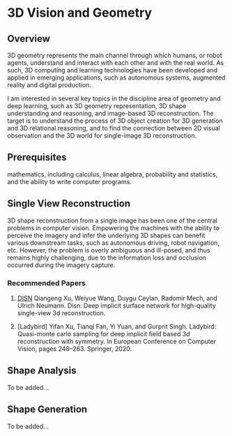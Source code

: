 # 3D Vision and Geometry

## Overview

3D geometry represents the main channel through which humans, or robot agents, understand and interact with each other and with the real world. As such, 3D computing and learning technologies have been developed and applied in emerging applications, such as autonomous systems, augmented reality and digital production.

I am interested in several key topics in the discipline area of geometry and deep learning, such as 3D geometry representation, 3D shape understanding and reasoning, and image-based 3D reconstruction. The target is to understand the process of 3D object creation for 3D generation and 3D relational reasoning, and to find the connection between 2D visual observation and the 3D world for single-image 3D
reconstruction.


## Prerequisites
mathematics, including calculus, linear algebra, probability and statistics, and the ability to write computer programs. 

## Single View Reconstruction
3D shape reconstruction from a single image has been one of the central problems in computer vision. Empowering the machines with the ability to perceive the imagery and infer the underlying 3D shapes can benefit various downstream tasks, such as autonomous driving, robot navigation, etc. However, the problem is overly ambiguous and ill-posed, and thus remains highly challenging, due to
the information loss and occlusion occurred during the imagery capture.

### Recommended Papers
1. [DISN](DISN) Qiangeng Xu, Weiyue Wang, Duygu Ceylan, Radomir Mech, and Ulrich Neumann. Disn:
Deep implicit surface network for high-quality single-view 3d reconstruction.
 
2. [Ladybird] Yifan Xu, Tianqi Fan, Yi Yuan, and Gurprit Singh. Ladybird: Quasi-monte carlo sampling
for deep implicit field based 3d reconstruction with symmetry. In European Conference on
Computer Vision, pages 248–263. Springer, 2020.


## Shape Analysis
To be added...

## Shape Generation
To be added...